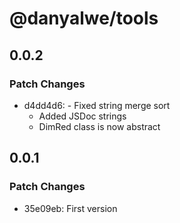 # @danyalwe/tools

## 0.0.2

### Patch Changes

- d4dd4d6: - Fixed string merge sort
  - Added JSDoc strings
  - DimRed class is now abstract

## 0.0.1

### Patch Changes

- 35e09eb: First version
